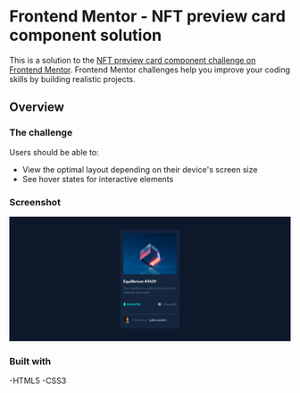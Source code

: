 # Frontend Mentor - NFT preview card component solution

This is a solution to the [NFT preview card component challenge on Frontend Mentor](https://www.frontendmentor.io/challenges/nft-preview-card-component-SbdUL_w0U). Frontend Mentor challenges help you improve your coding skills by building realistic projects. 

 

 

## Overview

### The challenge

Users should be able to:

- View the optimal layout depending on their device's screen size
- See hover states for interactive elements

### Screenshot

![](ScreenShott.png)
 

### Built with
 -HTML5
 -CSS3
 
```
